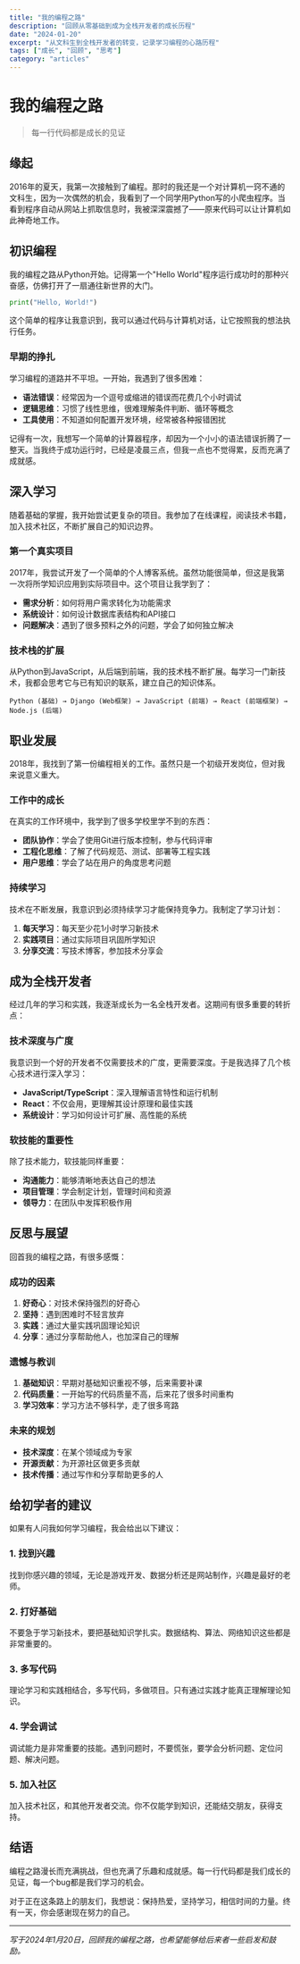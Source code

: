 ```yaml
---
title: "我的编程之路"
description: "回顾从零基础到成为全栈开发者的成长历程"
date: "2024-01-20"
excerpt: "从文科生到全栈开发者的转变，记录学习编程的心路历程"
tags: ["成长", "回顾", "思考"]
category: "articles"
---
```


# 我的编程之路

> 每一行代码都是成长的见证

## 缘起

2016年的夏天，我第一次接触到了编程。那时的我还是一个对计算机一窍不通的文科生，因为一次偶然的机会，我看到了一个同学用Python写的小爬虫程序。当看到程序自动从网站上抓取信息时，我被深深震撼了——原来代码可以让计算机如此神奇地工作。

## 初识编程

我的编程之路从Python开始。记得第一个"Hello World"程序运行成功时的那种兴奋感，仿佛打开了一扇通往新世界的大门。

```python
print("Hello, World!")
```

这个简单的程序让我意识到，我可以通过代码与计算机对话，让它按照我的想法执行任务。

### 早期的挣扎

学习编程的道路并不平坦。一开始，我遇到了很多困难：

- **语法错误**：经常因为一个逗号或缩进的错误而花费几个小时调试
- **逻辑思维**：习惯了线性思维，很难理解条件判断、循环等概念
- **工具使用**：不知道如何配置开发环境，经常被各种报错困扰

记得有一次，我想写一个简单的计算器程序，却因为一个小小的语法错误折腾了一整天。当我终于成功运行时，已经是凌晨三点，但我一点也不觉得累，反而充满了成就感。

## 深入学习

随着基础的掌握，我开始尝试更复杂的项目。我参加了在线课程，阅读技术书籍，加入技术社区，不断扩展自己的知识边界。

### 第一个真实项目

2017年，我尝试开发了一个简单的个人博客系统。虽然功能很简单，但这是我第一次将所学知识应用到实际项目中。这个项目让我学到了：

- **需求分析**：如何将用户需求转化为功能需求
- **系统设计**：如何设计数据库表结构和API接口
- **问题解决**：遇到了很多预料之外的问题，学会了如何独立解决

### 技术栈的扩展

从Python到JavaScript，从后端到前端，我的技术栈不断扩展。每学习一门新技术，我都会思考它与已有知识的联系，建立自己的知识体系。

```
Python (基础) → Django (Web框架) → JavaScript (前端) → React (前端框架) → Node.js (后端)
```

## 职业发展

2018年，我找到了第一份编程相关的工作。虽然只是一个初级开发岗位，但对我来说意义重大。

### 工作中的成长

在真实的工作环境中，我学到了很多学校里学不到的东西：

- **团队协作**：学会了使用Git进行版本控制，参与代码评审
- **工程化思维**：了解了代码规范、测试、部署等工程实践
- **用户思维**：学会了站在用户的角度思考问题

### 持续学习

技术在不断发展，我意识到必须持续学习才能保持竞争力。我制定了学习计划：

1. **每天学习**：每天至少花1小时学习新技术
2. **实践项目**：通过实际项目巩固所学知识
3. **分享交流**：写技术博客，参加技术分享会

## 成为全栈开发者

经过几年的学习和实践，我逐渐成长为一名全栈开发者。这期间有很多重要的转折点：

### 技术深度与广度

我意识到一个好的开发者不仅需要技术的广度，更需要深度。于是我选择了几个核心技术进行深入学习：

- **JavaScript/TypeScript**：深入理解语言特性和运行机制
- **React**：不仅会用，更理解其设计原理和最佳实践
- **系统设计**：学习如何设计可扩展、高性能的系统

### 软技能的重要性

除了技术能力，软技能同样重要：

- **沟通能力**：能够清晰地表达自己的想法
- **项目管理**：学会制定计划，管理时间和资源
- **领导力**：在团队中发挥积极作用

## 反思与展望

回首我的编程之路，有很多感慨：

### 成功的因素

1. **好奇心**：对技术保持强烈的好奇心
2. **坚持**：遇到困难时不轻言放弃
3. **实践**：通过大量实践巩固理论知识
4. **分享**：通过分享帮助他人，也加深自己的理解

### 遗憾与教训

1. **基础知识**：早期对基础知识重视不够，后来需要补课
2. **代码质量**：一开始写的代码质量不高，后来花了很多时间重构
3. **学习效率**：学习方法不够科学，走了很多弯路

### 未来的规划

- **技术深度**：在某个领域成为专家
- **开源贡献**：为开源社区做更多贡献
- **技术传播**：通过写作和分享帮助更多的人

## 给初学者的建议

如果有人问我如何学习编程，我会给出以下建议：

### 1. 找到兴趣
找到你感兴趣的领域，无论是游戏开发、数据分析还是网站制作，兴趣是最好的老师。

### 2. 打好基础
不要急于学习新技术，要把基础知识学扎实。数据结构、算法、网络知识这些都是非常重要的。

### 3. 多写代码
理论学习和实践相结合，多写代码，多做项目。只有通过实践才能真正理解理论知识。

### 4. 学会调试
调试能力是非常重要的技能。遇到问题时，不要慌张，要学会分析问题、定位问题、解决问题。

### 5. 加入社区
加入技术社区，和其他开发者交流。你不仅能学到知识，还能结交朋友，获得支持。

## 结语

编程之路漫长而充满挑战，但也充满了乐趣和成就感。每一行代码都是我们成长的见证，每一个bug都是我们学习的机会。

对于正在这条路上的朋友们，我想说：保持热爱，坚持学习，相信时间的力量。终有一天，你会感谢现在努力的自己。

---

*写于2024年1月20日，回顾我的编程之路，也希望能够给后来者一些启发和鼓励。*